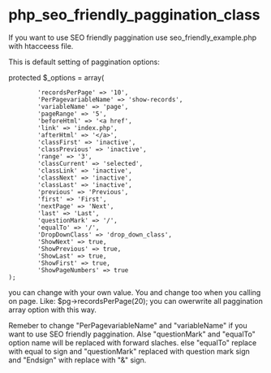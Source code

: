 php_seo_friendly_paggination_class
==================================
If you want to use SEO friendly paggination use seo_friendly_example.php with htacceess file.

This is default setting of paggination options:


protected $_options = array(

            'recordsPerPage' => '10',
            'PerPagevariableName' => 'show-records',
            'variableName' => 'page',
            'pageRange' => '5',
            'beforeHtml' => '<a href',
            'link' => 'index.php',
            'afterHtml' => '</a>',
            'classFirst' => 'inactive',
            'classPrevious' => 'inactive',
            'range' => '3',
            'classCurrent' => 'selected',
            'classLink' => 'inactive',
            'classNext' => 'inactive',
            'classLast' => 'inactive',
            'previous' => 'Previous',
            'first' => 'First',
            'nextPage' => 'Next',
            'last' => 'Last',
            'questionMark' => '/',
            'equalTo' => '/',
            'DropDownClass' => 'drop_down_class',
            'ShowNext' => true,
            'ShowPrevious' => true,
            'ShowLast' => true,
            'ShowFirst' => true,
            'ShowPageNumbers' => true
    );

you can change with your own value. You and change too when you calling on page.
Like:
$pg->recordsPerPage(20);
you can owerwrite all paggination array option with this way.

Remeber to change "PerPagevariableName" and "variableName" if you want to use SEO friendly paggination. Alse "questionMark" and "equalTo" option name will be replaced with forward slaches. else "equalTo" replace with equal to sign and "questionMark" replaced with question mark sign and "Endsign" with replace with "&" sign.



